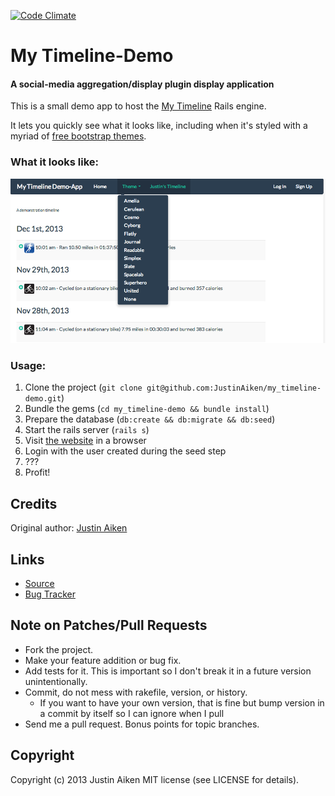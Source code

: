 [![Code Climate](https://codeclimate.com/github/JustinAiken/my_timeline-demo.png)](https://codeclimate.com/github/JustinAiken/my_timeline-demo)

# My Timeline-Demo
#### A social-media aggregation/display plugin display application

This is a small demo app to host the [My Timeline](https://github.com/JustinAiken/my_timeline) Rails engine.

It lets you quickly see what it looks like, including when it's styled with a myriad of [free bootstrap themes](http://bootswatch.com/).

### What it looks like:
![Screenshot](doc/screenshot.png)

### Usage:

1. Clone the project (`git clone git@github.com:JustinAiken/my_timeline-demo.git`)
2. Bundle the gems (`cd my_timeline-demo && bundle install`)
3. Prepare the database (`db:create && db:migrate && db:seed`)
4. Start the rails server (`rails s`)
5. Visit [the website](http://127.0.0.1:3000) in a browser
6. Login with the user created during the seed step
7. ???
8. Profit!

## Credits

Original author: [Justin Aiken](https://github.com/JustinAiken)

## Links

* [Source](https://github.com/JustinAiken/my_timeline-demo)
* [Bug Tracker](https://github.com/JustinAiken/my_timeline-demo/issues)

## Note on Patches/Pull Requests

* Fork the project.
* Make your feature addition or bug fix.
* Add tests for it. This is important so I don't break it in a future version unintentionally.
* Commit, do not mess with rakefile, version, or history.
  * If you want to have your own version, that is fine but bump version in a commit by itself so I can ignore when I pull
* Send me a pull request. Bonus points for topic branches.

## Copyright

Copyright (c) 2013 Justin Aiken MIT license (see LICENSE for details).
